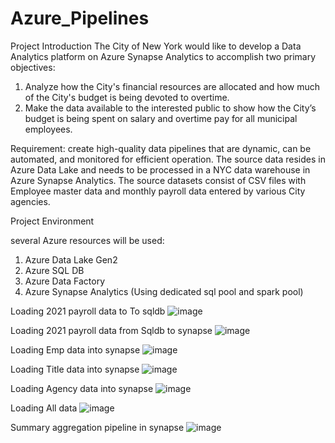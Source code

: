 # Azure_Pipelines
Project Introduction
The City of New York would like to develop a Data Analytics platform on Azure Synapse Analytics to accomplish 
two primary objectives:

1. Analyze how the City's financial resources are allocated and how much of the City's budget is being devoted to overtime.
2. Make the data available to the interested public to show how the City’s budget is being spent on salary and overtime pay for all municipal employees.

Requirement: create high-quality data pipelines that are dynamic, can be automated, and monitored for efficient operation. 
The source data resides in Azure Data Lake and needs to be processed in a NYC data warehouse in Azure Synapse Analytics. 
The source datasets consist of CSV files with Employee master data and monthly payroll data entered by various City agencies.

Project Environment

several Azure resources will be used:

1. Azure Data Lake Gen2 
2. Azure SQL DB
3. Azure Data Factory
3. Azure Synapse Analytics (Using dedicated sql pool and spark pool)

Loading 2021 payroll data to To sqldb
![image](https://github.com/anour6/Azure_Pipelines/assets/122763398/7ca50eeb-efc3-45a1-9413-dc3fb73131ab)

Loading 2021 payroll data from Sqldb to synapse
![image](https://github.com/anour6/Azure_Pipelines/assets/122763398/b5f35b47-12e4-4aa2-9a82-f35ac68b6515)

Loading Emp data into synapse
![image](https://github.com/anour6/Azure_Pipelines/assets/122763398/3e2dc7f8-9914-4d44-bf49-645a8892a511)

Loading Title data into synapse
![image](https://github.com/anour6/Azure_Pipelines/assets/122763398/e1203675-fd68-4639-bb66-462ef98c7674)

Loading Agency data into synapse
![image](https://github.com/anour6/Azure_Pipelines/assets/122763398/31f74a7c-4458-4ec4-b5d4-f3079ce19ebd)

Loading All data
![image](https://github.com/anour6/Azure_Pipelines/assets/122763398/d5f1474d-7e95-48d0-9a18-819363ee8e3e)

Summary aggregation pipeline in synapse
![image](https://github.com/anour6/Azure_Pipelines/assets/122763398/c9f3a63f-925c-4747-aaa4-0981859eb6eb)


